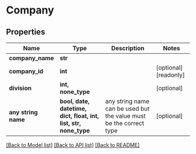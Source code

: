 # Company


## Properties
Name | Type | Description | Notes
------------ | ------------- | ------------- | -------------
**company_name** | **str** |  | 
**company_id** | **int** |  | [optional] [readonly] 
**division** | **int, none_type** |  | [optional] 
**any string name** | **bool, date, datetime, dict, float, int, list, str, none_type** | any string name can be used but the value must be the correct type | [optional]

[[Back to Model list]](../README.md#documentation-for-models) [[Back to API list]](../README.md#documentation-for-api-endpoints) [[Back to README]](../README.md)


